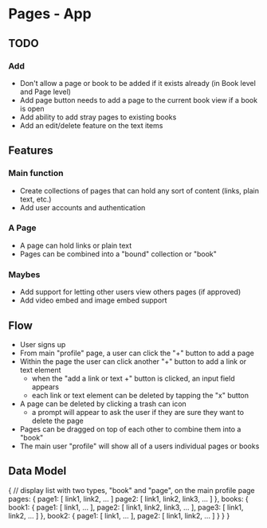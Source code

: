 # Pages - App

## TODO
### Add
 - Don't allow a page or book to be added if it exists already (in Book level and Page level)
 - Add page button needs to add a page to the current book view if a book is open
 - Add ability to add stray pages to existing books
 - Add an edit/delete feature on the text items


## Features

### Main function
 - Create collections of pages that can hold any sort of content (links, plain text, etc.)
 - Add user accounts and authentication

### A Page
 - A page can hold links or plain text
 - Pages can be combined into a "bound" collection or "book"


### Maybes
 - Add support for letting other users view others pages (if approved)
 - Add video embed and image embed support


## Flow

- User signs up
- From main "profile" page, a user can click the "+" button to add a page
- Within the page the user can click another "+" button to add a link or text element
  + when the "add a link or text +" button is clicked, an input field appears
  + each link or text element can be deleted by tapping the "x" button
- A page can be deleted by clicking a trash can icon
  + a prompt will appear to ask the user if they are sure they want to delete the page
- Pages can be dragged on top of each other to combine them into a "book"
- The main user "profile" will show all of a users individual pages or books


## Data Model

{
  // display list with two types, "book" and "page", on the main profile page
  pages: {
    page1: [ link1, link2, ... ]
    page2: [ link1, link2, link3, ... ]
  },
  books: {
    book1: {
      page1: [ link1, ... ],
      page2: [ link1, link2, link3, ... ],
      page3: [ link1, link2, ... ]
    },
    book2: {
      page1: [ link1, ... ],
      page2: [ link1, link2, ... ]
    }
  }
}
